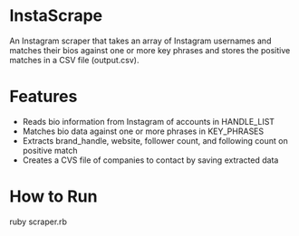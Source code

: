 # InstaScrape
An Instagram scraper that takes an array of Instagram usernames and matches their bios against one or more key phrases and stores the positive matches in a CSV file (output.csv).

# Features
- Reads bio information from Instagram of accounts in HANDLE_LIST
- Matches bio data against one or more phrases in KEY_PHRASES
- Extracts brand_handle, website, follower count, and following count on positive match
- Creates a CVS file of companies to contact by saving extracted data

# How to Run
ruby scraper.rb

